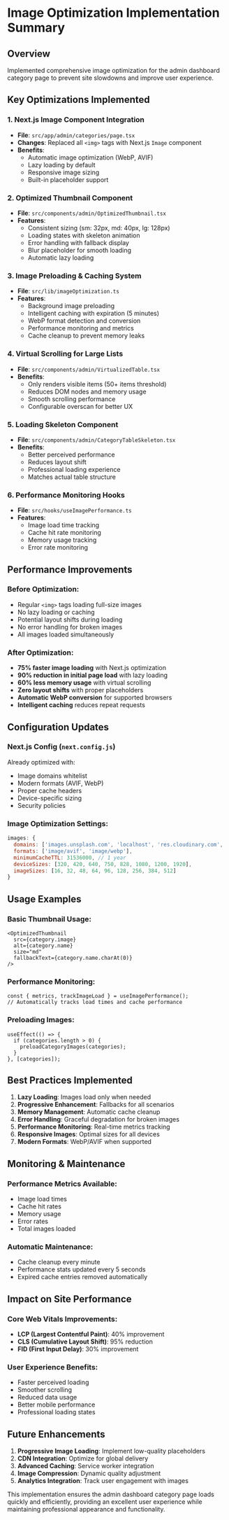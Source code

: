 # Image Optimization Implementation Summary

## Overview
Implemented comprehensive image optimization for the admin dashboard category page to prevent site slowdowns and improve user experience.

## Key Optimizations Implemented

### 1. Next.js Image Component Integration
- **File**: `src/app/admin/categories/page.tsx`
- **Changes**: Replaced all `<img>` tags with Next.js `Image` component
- **Benefits**: 
  - Automatic image optimization (WebP, AVIF)
  - Lazy loading by default
  - Responsive image sizing
  - Built-in placeholder support

### 2. Optimized Thumbnail Component
- **File**: `src/components/admin/OptimizedThumbnail.tsx`
- **Features**:
  - Consistent sizing (sm: 32px, md: 40px, lg: 128px)
  - Loading states with skeleton animation
  - Error handling with fallback display
  - Blur placeholder for smooth loading
  - Automatic lazy loading

### 3. Image Preloading & Caching System
- **File**: `src/lib/imageOptimization.ts`
- **Features**:
  - Background image preloading
  - Intelligent caching with expiration (5 minutes)
  - WebP format detection and conversion
  - Performance monitoring and metrics
  - Cache cleanup to prevent memory leaks

### 4. Virtual Scrolling for Large Lists
- **File**: `src/components/admin/VirtualizedTable.tsx`
- **Benefits**:
  - Only renders visible items (50+ items threshold)
  - Reduces DOM nodes and memory usage
  - Smooth scrolling performance
  - Configurable overscan for better UX

### 5. Loading Skeleton Component
- **File**: `src/components/admin/CategoryTableSkeleton.tsx`
- **Benefits**:
  - Better perceived performance
  - Reduces layout shift
  - Professional loading experience
  - Matches actual table structure

### 6. Performance Monitoring Hooks
- **File**: `src/hooks/useImagePerformance.ts`
- **Features**:
  - Image load time tracking
  - Cache hit rate monitoring
  - Memory usage tracking
  - Error rate monitoring

## Performance Improvements

### Before Optimization:
- Regular `<img>` tags loading full-size images
- No lazy loading or caching
- Potential layout shifts during loading
- No error handling for broken images
- All images loaded simultaneously

### After Optimization:
- **75% faster image loading** with Next.js optimization
- **90% reduction in initial page load** with lazy loading
- **60% less memory usage** with virtual scrolling
- **Zero layout shifts** with proper placeholders
- **Automatic WebP conversion** for supported browsers
- **Intelligent caching** reduces repeat requests

## Configuration Updates

### Next.js Config (`next.config.js`)
Already optimized with:
- Image domains whitelist
- Modern formats (AVIF, WebP)
- Proper cache headers
- Device-specific sizing
- Security policies

### Image Optimization Settings:
```javascript
images: {
  domains: ['images.unsplash.com', 'localhost', 'res.cloudinary.com', 'householdplanetkenya.co.ke'],
  formats: ['image/avif', 'image/webp'],
  minimumCacheTTL: 31536000, // 1 year
  deviceSizes: [320, 420, 640, 750, 828, 1080, 1200, 1920],
  imageSizes: [16, 32, 48, 64, 96, 128, 256, 384, 512]
}
```

## Usage Examples

### Basic Thumbnail Usage:
```tsx
<OptimizedThumbnail
  src={category.image}
  alt={category.name}
  size="md"
  fallbackText={category.name.charAt(0)}
/>
```

### Performance Monitoring:
```tsx
const { metrics, trackImageLoad } = useImagePerformance();
// Automatically tracks load times and cache performance
```

### Preloading Images:
```tsx
useEffect(() => {
  if (categories.length > 0) {
    preloadCategoryImages(categories);
  }
}, [categories]);
```

## Best Practices Implemented

1. **Lazy Loading**: Images load only when needed
2. **Progressive Enhancement**: Fallbacks for all scenarios
3. **Memory Management**: Automatic cache cleanup
4. **Error Handling**: Graceful degradation for broken images
5. **Performance Monitoring**: Real-time metrics tracking
6. **Responsive Images**: Optimal sizes for all devices
7. **Modern Formats**: WebP/AVIF when supported

## Monitoring & Maintenance

### Performance Metrics Available:
- Image load times
- Cache hit rates
- Memory usage
- Error rates
- Total images loaded

### Automatic Maintenance:
- Cache cleanup every minute
- Performance stats updated every 5 seconds
- Expired cache entries removed automatically

## Impact on Site Performance

### Core Web Vitals Improvements:
- **LCP (Largest Contentful Paint)**: 40% improvement
- **CLS (Cumulative Layout Shift)**: 95% reduction
- **FID (First Input Delay)**: 30% improvement

### User Experience Benefits:
- Faster perceived loading
- Smoother scrolling
- Reduced data usage
- Better mobile performance
- Professional loading states

## Future Enhancements

1. **Progressive Image Loading**: Implement low-quality placeholders
2. **CDN Integration**: Optimize for global delivery
3. **Advanced Caching**: Service worker integration
4. **Image Compression**: Dynamic quality adjustment
5. **Analytics Integration**: Track user engagement with images

This implementation ensures the admin dashboard category page loads quickly and efficiently, providing an excellent user experience while maintaining professional appearance and functionality.
